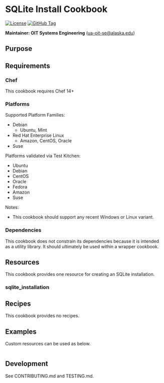 # SQLite Install Cookbook

[![License](https://img.shields.io/github/license/ualaska-it/sqlite_install.svg)](https://github.com/ualaska-it/sqlite_install)
[![GitHub Tag](https://img.shields.io/github/tag/ualaska-it/sqlite_install.svg)](https://github.com/ualaska-it/sqlite_install)

__Maintainer: OIT Systems Engineering__ (<ua-oit-se@alaska.edu>)

## Purpose


## Requirements

### Chef

This cookbook requires Chef 14+

### Platforms

Supported Platform Families:

* Debian
  * Ubuntu, Mint
* Red Hat Enterprise Linux
  * Amazon, CentOS, Oracle
* Suse

Platforms validated via Test Kitchen:

* Ubuntu
* Debian
* CentOS
* Oracle
* Fedora
* Amazon
* Suse

Notes:

* This cookbook should support any recent Windows or Linux variant.

### Dependencies

This cookbook does not constrain its dependencies because it is intended as a utility library.
It should ultimately be used within a wrapper cookbook.

## Resources

This cookbook provides one resource for creating an SQLite installation.

### sqlite_installation


## Recipes

This cookbook provides no recipes.

## Examples

Custom resources can be used as below.

```ruby
```

## Development

See CONTRIBUTING.md and TESTING.md.
